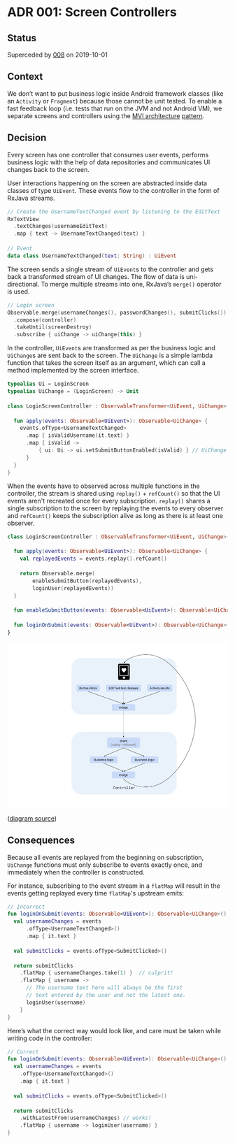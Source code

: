 # ADR 001: Screen Controllers

## Status

Superceded by [008](./008-screen-architecture-v3.md) on 2019-10-01

## Context

We don’t want to put business logic inside Android framework classes (like an `Activity` or `Fragment`) because those cannot be unit tested. To enable a fast feedback loop (i.e. tests that run on the JVM and not Android VM), we separate screens and controllers using the [MVI architecture](https://medium.com/@ragunathjawahar/mvi-series-a-pragmatic-reactive-architecture-for-android-87ca176387d1) [pattern](https://medium.com/@ragunathjawahar/mvi-series-a-pragmatic-reactive-architecture-for-android-87ca176387d1).

## Decision

Every screen has one controller that consumes user events, performs business logic with the help of data repositories and communicates UI changes back to the screen.

User interactions happening on the screen are abstracted inside data classes of type `UiEvent`. These events flow to the controller in the form of RxJava streams.

```kotlin
// Create the UsernameTextChanged event by listening to the EditText
RxTextView
  .textChanges(usernameEditText)
  .map { text -> UsernameTextChanged(text) }

// Event
data class UsernameTextChanged(text: String) : UiEvent
```

The screen sends a single stream of `UiEvent`s to the controller and gets back a transformed stream of UI changes. The flow of data is uni-directional. To merge multiple streams into one, RxJava’s `merge()`  operator is used. 

```kotlin
// Login screen
Observable.merge(usernameChanges(), passwordChanges(), submitClicks())
  .compose(controller)
  .takeUntil(screenDestroy)
  .subscribe { uiChange -> uiChange(this) }
```

In the controller, `UiEvent`s are transformed as per the business logic and `UiChange`s are sent back to the screen. The `UiChange` is a simple lambda function that takes the screen itself as an argument, which can call a method implemented by the screen interface.

```kotlin
typealias Ui = LoginScreen
typealias UiChange = (LoginScreen) -> Unit

class LoginScreenController : ObservableTransformer<UiEvent, UiChange>() {

  fun apply(events: Observable<UiEvent>): Observable<UiChange> {
    events.ofType<UsernameTextChanged>
      .map { isValidUsername(it.text) }
      .map { isValid ->
          { ui: Ui -> ui.setSubmitButtonEnabled(isValid) } // UiChange lambda!
      }
  }
}
```

When the events have to observed across multiple functions in the controller, the stream is shared using `replay()` + `refCount()` so that the UI events aren't recreated once for every subscription. `replay()` shares a single subscription to the screen by replaying the events to every observer and `refCount()` keeps the subscription alive as long as there is at least one observer.

```kotlin
class LoginScreenController : ObservableTransformer<UiEvent, UiChange>() {

  fun apply(events: Observable<UiEvent>): Observable<UiChange> {
    val replayedEvents = events.replay().refCount()
    
    return Observable.merge(
        enableSubmitButton(replayedEvents),
        loginUser(replayedEvents))
  }

  fun enableSubmitButton(events: Observable<UiEvent>): Observable<UiChange>()

  fun loginOnSubmit(events: Observable<UiEvent>): Observable<UiChange>()
}
```

![data flow from the Ui to the controller](images/diagram_screen_controller.png)

([diagram source](https://docs.google.com/drawings/d/1I_VdUM8Pf9O3nOYViqVF6kiyqFaYFD2fHmKRyvwmEl4/edit?usp=sharing))

## Consequences

Because all events are replayed from the beginning on subscription, `UiChange` functions must only subscribe to events exactly once, and immediately when the controller is constructed.

For instance, subscribing to the event stream in a `flatMap` will result in the events getting replayed every time `flatMap`'s upstream emits:

```kotlin
// Incorrect
fun loginOnSubmit(events: Observable<UiEvent>): Observable<UiChange>() {
  val usernameChanges = events
      .ofType<UsernameTextChanged>()
      .map { it.text }

  val submitClicks = events.ofType<SubmitClicked>()

  return submitClicks
    .flatMap { usernameChanges.take(1) }  // culprit!
    .flatMap { username ->
      // The username text here will always be the first
      // text entered by the user and not the latest one.
      loginUser(username)
    }
}
```

Here’s what the correct way would look like, and care must be taken while writing code in the controller:

```kotlin
// Correct
fun loginOnSubmit(events: Observable<UiEvent>): Observable<UiChange>() {
  val usernameChanges = events
    .ofType<UsernameTextChanged>()
    .map { it.text }

  val submitClicks = events.ofType<SubmitClicked>()

  return submitClicks
    .withLatestFrom(usernameChanges) // works!
    .flatMap { username -> loginUser(username) }
}
```
